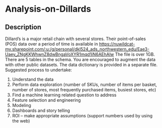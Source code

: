 # Analysis-on-Dillards

## Description
Dillard’s is a major retail chain with several stores. Their point-of-sales (POS) data over a period of time
is available in https://nuwildcat-my.sharepoint.com/:u:/g/personal/dkl524_ads_northwestern_edu/Eae3-Uaey_ZNgKKWhwnZ8dwBngaVoXYR1mqd1iN6AEhAlw 
The file is over 1GB.
There are 5 tables in the schema. You are encouraged to augment the data with other public datasets.
The data dictionary is provided in a separate file.
Suggested process to undertake:
1. Understand the data
2. Perform data exploration (number of SKUs, number of items per basket, number of stores,
most frequently purchased items, busiest stores, etc)
3. Find a machine learning related question to address
4. Feature selection and engineering
5. Modeling
6. Dashboards and story telling
7. ROI – make appropriate assumptions (support numbers used by using the web)
